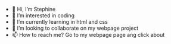 - 👋 Hi, I’m Stephine
- 👀 I’m interested in coding
- 🌱 I’m currently learning in html and css
- 💞️ I’m looking to collaborate on my webpage project 
- 📫 How to reach me? Go to my webpage page ang click about

<!---
Stept123/Stept123 is a ✨ special ✨ repository because its `README.md` (this file) appears on your GitHub profile.
You can click the Preview link to take a look at your changes.
--->
